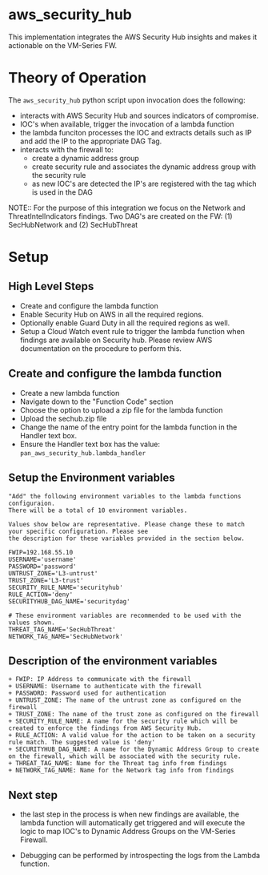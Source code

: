 # aws_security_hub
This implementation integrates the AWS Security Hub insights and makes it actionable on the VM-Series FW.

# Theory of Operation

The ```aws_security_hub``` python script upon invocation does the following:

- interacts with AWS Security Hub and sources indicators of compromise. 
- IOC's when available, trigger the invocation of a lambda function
- the lambda funciton processes the IOC and extracts details such as IP and add the
  IP to the appropriate DAG Tag.
- interacts with the firewall to:
    -  create a dynamic address group
    -  create security rule and associates the dynamic address group with the security rule 
    -  as new IOC's are detected the IP's are registered with the tag which is used in the DAG

NOTE:: For the purpose of this integration we focus on the Network and ThreatIntelIndicators findings.
       Two DAG's are created on the FW: (1) SecHubNetwork and (2) SecHubThreat

# Setup

## High Level Steps

- Create and configure the lambda function
- Enable Security Hub on AWS in all the required regions. 
- Optionally enable Guard Duty in all the required regions as well. 
- Setup a Cloud Watch event rule to trigger the lambda function when findings are available on 
  Security hub. Please review AWS documentation on the procedure to perform this.  


## Create and configure the lambda function 

- Create a new lambda function 
- Navigate down to the "Function Code" section 
- Choose the option to upload a zip file for the lambda function 
- Upload the sechub.zip file
- Change the name of the entry point for the lambda function in the Handler text box. 
- Ensure the Handler text box has the value: ```pan_aws_security_hub.lambda_handler``` 
 
## Setup the Environment variables 

    "Add" the following environment variables to the lambda functions configuraion. 
    There will be a total of 10 environment variables. 

    Values show below are representative. Please change these to match your specific configuration. Please see 
    the description for these variables provided in the section below.

    FWIP=192.168.55.10
    USERNAME='username'
    PASSWORD='password'
    UNTRUST_ZONE='L3-untrust'
    TRUST_ZONE='L3-trust'
    SECURITY_RULE_NAME='securityhub'
    RULE_ACTION='deny'
    SECURITYHUB_DAG_NAME='securitydag'

    # These environment variables are recommended to be used with the values shown.
    THREAT_TAG_NAME='SecHubThreat'
    NETWORK_TAG_NAME='SecHubNetwork'


## Description of the environment variables 

    + FWIP: IP Address to communicate with the firewall
    + USERNAME: Username to authenticate with the firewall
    + PASSWORD: Password used for authentication
    + UNTRUST_ZONE: The name of the untrust zone as configured on the firewall
    + TRUST_ZONE: The name of the trust zone as configured on the firewall
    + SECURITY_RULE_NAME: A name for the security rule which will be created to enforce the findings from AWS Security Hub. 
    + RULE_ACTION: A valid value for the action to be taken on a security rule match. The suggested value is 'deny'
    + SECURITYHUB_DAG_NAME: A name for the Dynamic Address Group to create on the firewall, which will be associated with the security rule. 
    + THREAT_TAG_NAME: Name for the Threat tag info from findings 
    + NETWORK_TAG_NAME: Name for the Network tag info from findings

## Next step
- the last step in the process is when new findings are available, the lambda function 
  will automatically get triggered and will execute the logic to map IOC's to Dynamic Address Groups on the 
  VM-Series Firewall. 

- Debugging can be performed by introspecting the logs from the Lambda function. 